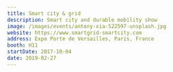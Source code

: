 ```yaml
---
title: Smart city & grid
description: Smart city and durable mobility show
image: /images/events/antony-xia-522597-unsplash.jpg
website: https://www.smartgrid-smartcity.com
address: Expo Porte de Versailles, Paris, France
booth: H11
startDate: 2017-10-04
date: 2019-02-27
---
```

